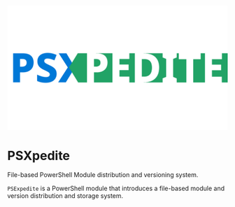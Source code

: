 <img src="https://github.com/mia-kiwi/PSXpedite/blob/main/banner-psxpedite.png?raw=true">

# PSXpedite
File-based PowerShell Module distribution and versioning system.

`PSExpedite` is a PowerShell module that introduces a file-based module and version distribution and storage system.
